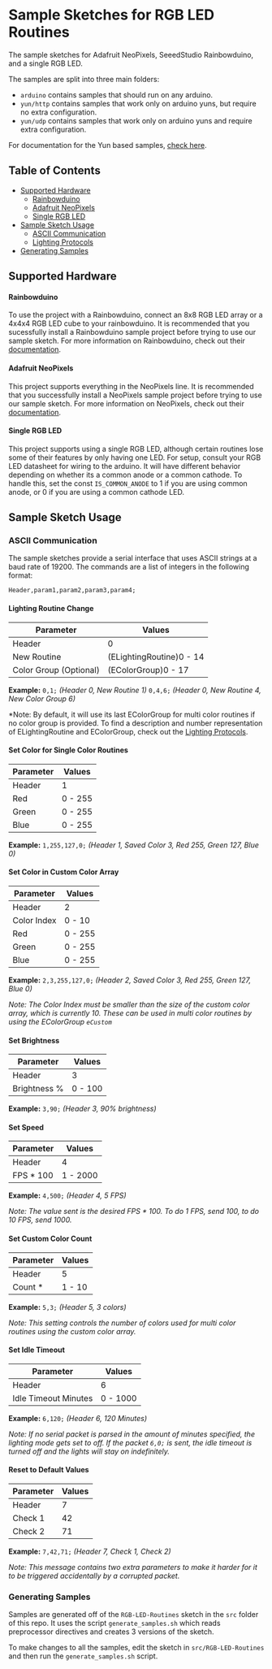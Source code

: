 # Sample Sketches for RGB LED Routines

The sample sketches for Adafruit NeoPixels, SeeedStudio Rainbowduino, and a single RGB LED. 

The samples are split into three main folders:

* `arduino` contains samples that should run on any arduino.
* `yun/http` contains samples that work only on arduino yuns, but require no extra configuration.
* `yun/udp` contains samples that work only on arduino yuns and require extra configuration.

For documentation for the Yun based samples, [check here](yun).

## <a name="toc"></a>Table of Contents

* [Supported Hardware](#hardware)
    * [Rainbowduino](#rainbowduino-hardware)
    * [Adafruit NeoPixels](#adafruit-hardware)
    * [Single RGB LED](#RGBLED-hardware)
* [Sample Sketch Usage](#sample-usage)
    * [ASCII Communication](#ascii-communication)
    * [Lighting Protocols](https://timsee.github.io/RGB-LED-Routines/RoutinesRGB/html/a00003.html)
* [Generating Samples](#generated-samples)

## <a name="hardware"></a>Supported Hardware

#### <a name="rainbowduino-hardware"></a>Rainbowduino

To use the project with a Rainbowduino, connect an 8x8 RGB LED array or a 4x4x4 RGB LED cube to your rainbowduino.  It is recommended that you sucessfully install a Rainbowduino sample project before trying to use our sample sketch. For more information on Rainbowduino, check out their [documentation](http://www.seeedstudio.com/wiki/Rainbowduino_v3.0).

#### <a name="adafruit-hardware"></a>Adafruit NeoPixels

This project supports everything in the NeoPixels line. It is recommended that you successfully install a NeoPixels sample project before trying to use our sample sketch. For more information on NeoPixels, check out their [documentation](https://learn.adafruit.com/downloads/pdf/adafruit-neopixel-uberguide.pdf).

#### <a name="RGBLED-hardware"></a>Single RGB LED


This project supports using a single RGB LED, although certain routines lose some of their features by only having one LED. For setup, consult your RGB LED datasheet for wiring to the arduino. It will have different
behavior depending on whether its a common anode or a common cathode. To handle this, set the const `IS_COMMON_ANODE` to 1 if you are using common anode, or 0 if you are using a common cathode LED. 

## <a name="sample-usage"></a>Sample Sketch Usage

### <a name="ascii-communication"></a>ASCII Communication


The sample sketches provide a serial interface that uses ASCII strings at a baud rate of 19200. The commands are a list of integers in the following format:

```
Header,param1,param2,param3,param4;
```

#### Lighting Routine Change

| Parameter         | Values        | 
| ----------------- | ------------- |
| Header            |     0         | 
| New Routine       | (ELightingRoutine)0 - 14  |  
| Color Group (Optional) | (EColorGroup)0 - 17        |  

**Example:** `0,1;` *(Header 0, New Routine 1)*
 `0,4,6;` *(Header 0, New Routine 4, New Color Group 6)* 

*Note: By default, it will use its last EColorGroup for multi color routines if no color group is provided. To find a description and number representation of ELightingRoutine and EColorGroup, check out the [Lighting Protocols](https://timsee.github.io/RGB-LED-Routines/RoutinesRGB/html/a00003.html). 

#### Set Color for Single Color Routines

| Parameter     | Values        | 
| ------------- | ------------- |
| Header        |     1         | 
| Red           | 0 - 255       |
| Green         | 0 - 255       |
| Blue          | 0 - 255       |
**Example:** `1,255,127,0;` *(Header 1, Saved Color 3, Red 255, Green 127, Blue 0)*


#### Set Color in Custom Color Array

| Parameter     | Values        | 
| ------------- | ------------- |
| Header        |     2         | 
| Color Index   | 0 - 10 | 
| Red           | 0 - 255       |
| Green         | 0 - 255       |
| Blue          | 0 - 255       |
**Example:** `2,3,255,127,0;` *(Header 2, Saved Color 3, Red 255, Green 127, Blue 0)*

*Note: The Color Index must be smaller than the size of the custom color array, which is currently 10. These can be used in multi color routines by using the EColorGroup `eCustom`*

#### Set Brightness

| Parameter     | Values        | 
| ------------- | ------------- |
| Header        |     3         | 
| Brightness %  | 0 - 100       |
**Example:** `3,90;` *(Header 3, 90% brightness)*

#### Set Speed 

| Parameter     | Values        | 
| ------------- | ------------- |
| Header        |     4         | 
| FPS * 100     | 1 - 2000      |
**Example:** `4,500;` *(Header 4, 5 FPS)*

*Note: The value sent is the desired FPS * 100. To do 1 FPS, send 100, to do 10 FPS, send 1000.*

#### Set Custom Color Count

| Parameter     | Values        | 
| ------------- | ------------- |
| Header        |     5         | 
| Count *       | 1 - 10        |
**Example:** `5,3;` *(Header 5, 3 colors)*

*Note: This setting controls the number of colors used for multi color routines using the custom color array.*

#### Set Idle Timeout

| Parameter     | Values        | 
| ------------- | ------------- |
| Header        |     6        | 
| Idle Timeout Minutes       | 0 - 1000      |
**Example:** `6,120;` *(Header 6, 120 Minutes)*

*Note: If no serial packet is parsed in the amount of minutes specified, the lighting mode gets set to off. If the packet `6,0;` is sent, the idle timeout is turned off and the lights will stay on indefinitely.*

#### Reset to Default Values

| Parameter     | Values        | 
| ------------- | ------------- |
| Header        |     7         | 
| Check 1       |     42        |
| Check 2       |     71        |
**Example:** `7,42,71;` *(Header 7, Check 1, Check 2)*

*Note: This message contains two extra parameters to make it harder for it to be triggered accidentally by a corrupted packet.*

### <a name="generating-samples"></a>Generating Samples

Samples are generated off of the `RGB-LED-Routines` sketch in the `src` folder of this repo. It uses the script `generate_samples.sh` which reads preprocessor directives and creates 3 versions of the sketch.

To make changes to all the samples, edit the sketch in `src/RGB-LED-Routines` and then run the `generate_samples.sh` script.



